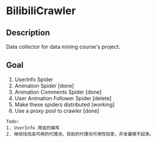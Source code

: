 # BilibiliCrawler
## Description
Data collector for data mining course's project.

## Goal
1. UserInfo Spider
2. Animation Spider [done]
3. Animation Comments Spider [done]
4. User Animation Follower Spider [delete]
5. Make these spiders distributed [working]
6. Use a proxy pool to crawler [done]

```text
Todo: 
1. UserInfo 爬虫的编写
2. 继续找找高可用的代理池，目前的代理池可用性较差，并发量撑不起来。
```